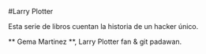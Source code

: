 #Larry Plotter

Esta serie de libros cuentan la historia de un hacker único.

** Gema Martinez **, Larry Plotter fan & git padawan.


